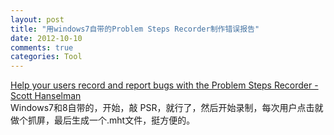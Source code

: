 ```yaml
---
layout: post
title: "用windows7自带的Problem Steps Recorder制作错误报告"
date: 2012-10-10
comments: true
categories: Tool
---
```

<a href="http://www.hanselman.com/blog/HelpYourUsersRecordAndReportBugsWithTheProblemStepsRecorder.aspx">Help your users record and report bugs with the Problem Steps Recorder - Scott Hanselman</a><br />Windows7和8自带的，开始，敲 PSR，就行了，然后开始录制，每次用户点击就做个抓屏，最后生成一个.mht文件，挺方便的。<br /><blockquote></blockquote>